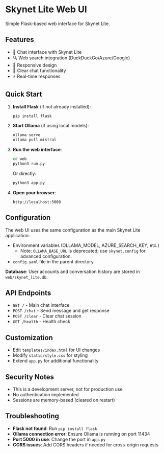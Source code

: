 # Skynet Lite Web UI

Simple Flask-based web interface for Skynet Lite.

## Features

- 💬 Chat interface with Skynet Lite
- 🔍 Web search integration (DuckDuckGo/Azure/Google)
- 📱 Responsive design
- 🧹 Clear chat functionality
- ⚡ Real-time responses

## Quick Start

1. **Install Flask** (if not already installed):
   ```bash
   pip install flask
   ```

2. **Start Ollama** (if using local models):
   ```bash
   ollama serve
   ollama pull mistral
   ```

3. **Run the web interface**:
   ```bash
   cd web
   python3 run.py
   ```
   
   Or directly:
   ```bash
   python3 app.py
   ```

4. **Open your browser**:
   ```
   http://localhost:5000
   ```

## Configuration

The web UI uses the same configuration as the main Skynet Lite application:

- Environment variables (OLLAMA_MODEL, AZURE_SEARCH_KEY, etc.)
   - Note: `OLLAMA_BASE_URL` is deprecated; use `skynet.config` for advanced configuration.
- `config.yaml` file in the parent directory

**Database**: User accounts and conversation history are stored in `web/skynet_lite.db`.

## API Endpoints

- `GET /` - Main chat interface
- `POST /chat` - Send message and get response
- `POST /clear` - Clear chat session
- `GET /health` - Health check

## Customization

- Edit `templates/index.html` for UI changes
- Modify `static/style.css` for styling
- Extend `app.py` for additional functionality

## Security Notes

- This is a development server, not for production use
- No authentication implemented
- Sessions are memory-based (cleared on restart)

## Troubleshooting

- **Flask not found**: Run `pip install flask`
- **Ollama connection error**: Ensure Ollama is running on port 11434
- **Port 5000 in use**: Change the port in `app.py`
- **CORS issues**: Add CORS headers if needed for cross-origin requests
